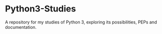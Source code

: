 # Python3-Studies
A repository for my studies of Python 3, exploring its possibilities, PEPs and documentation.
